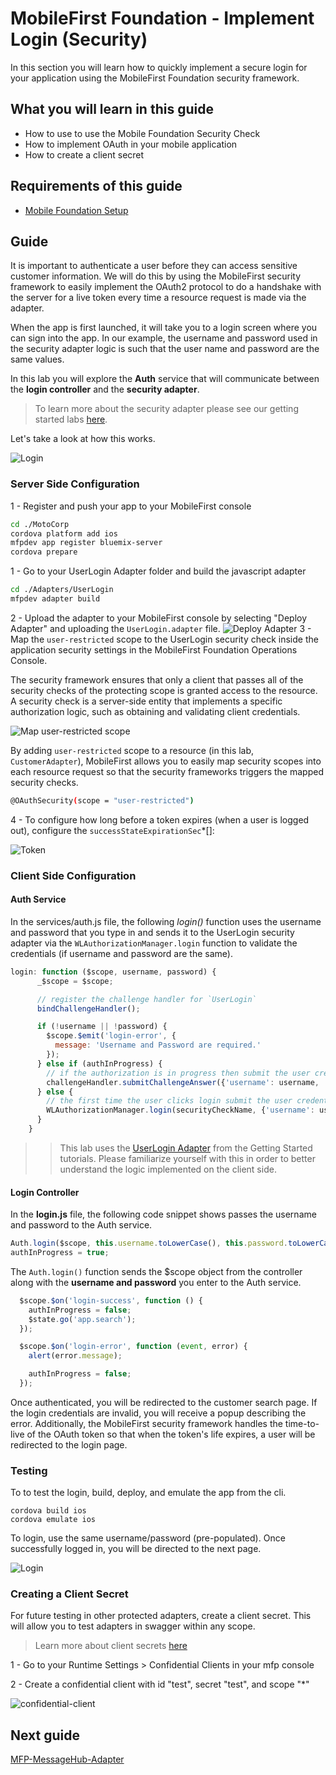 #  MobileFirst Foundation - Implement Login (Security)

In this section you will learn how to quickly implement a secure login for your application using the MobileFirst Foundation security framework.

## What you will learn in this guide

- How to use to use the Mobile Foundation Security Check
- How to implement OAuth in your mobile application
- How to create a client secret

## Requirements of this guide

- [Mobile Foundation Setup](/Lab/Contents/MFP-Setup-Mobile-Foundation-on-Bluemix/Readme.md)

## Guide
  
It is important to authenticate a user before they can access sensitive customer information. 
We will do this by using the MobileFirst security framework to easily implement the OAuth2 protocol to do a handshake with the server for a live token every time a resource request is made via the adapter.

When the app is first launched, it will take you to a login screen where you can sign into the app.
In our example, the username and password used in the security adapter logic is such that the user name and password are the same values.

In this lab you will explore the **Auth** service that will communicate between the **login controller** and the **security adapter**.

> To learn more about the security adapter please see our getting started labs [here](https://mobilefirstplatform.ibmcloud.com/tutorials/en/foundation/8.0/authentication-and-security/creating-a-security-check/).

Let's take a look at how this works.
 
![Login](img/login.png)

### Server Side Configuration
1 - Register and push your app to your MobileFirst console
```bash
cd ./MotoCorp
cordova platform add ios
mfpdev app register bluemix-server
cordova prepare
```

1 - Go to your UserLogin Adapter folder and build the javascript adapter
```bash
cd ./Adapters/UserLogin
mfpdev adapter build
```

2 - Upload the adapter to your MobileFirst console by selecting "Deploy Adapter" and uploading the `UserLogin.adapter` file.
![Deploy Adapter](img/upload-login-adapter.png)
3 - Map the `user-restricted` scope to the UserLogin security check inside the application security settings in the MobileFirst Foundation Operations Console.

The security framework ensures that only a client that passes all of the security checks of the protecting scope is granted access to the resource. A security check is a server-side entity that implements a specific authorization logic, such as obtaining and validating client credentials.

![Map user-restricted scope](img/login-security-check.png)

By adding `user-restricted` scope to a resource (in this lab, `CustomerAdapter`), MobileFirst allows you to easily map security scopes into each resource request so that the security frameworks triggers the mapped security checks.

```bash
@OAuthSecurity(scope = "user-restricted")
```

4 - To configure how long before a token expires (when a user is logged out), configure the `successStateExpirationSec`*[]: 

![Token](img/token.png)

### Client Side Configuration 

#### Auth Service

In the services/auth.js file, the following *login()* function uses the username and password that you type in and sends it to the UserLogin security adapter via the `WLAuthorizationManager.login` function to validate the credentials (if username and password are the same).

```js
login: function ($scope, username, password) {
      _$scope = $scope;

      // register the challenge handler for `UserLogin`
      bindChallengeHandler();

      if (!username || !password) {
        $scope.$emit('login-error', {
          message: 'Username and Password are required.'
        });
      } else if (authInProgress) {
        // if the authorization is in progress then submit the user credentials to the challenge handler
        challengeHandler.submitChallengeAnswer({'username': username, 'password': password});
      } else {
        // the first time the user clicks login submit the user credentials along with the security check name `UserLogin`
        WLAuthorizationManager.login(securityCheckName, {'username': username, 'password': password});
      }
    }
```

> > This lab uses the [UserLogin Adapter](https://mobilefirstplatform.ibmcloud.com/tutorials/en/foundation/8.0/authentication-and-security/user-authentication/security-check/) from the Getting Started tutorials. Please familiarize yourself with this in order to better understand the logic implemented on the client side.

#### Login Controller

In the **login.js** file, the following code snippet shows passes the username and password to the Auth service.

```js
Auth.login($scope, this.username.toLowerCase(), this.password.toLowerCase());
authInProgress = true;
```

The `Auth.login()` function sends the $scope object from the controller along with the **username and password** you enter to the Auth service.

```js
  $scope.$on('login-success', function () {
    authInProgress = false;
    $state.go('app.search');
  });

  $scope.$on('login-error', function (event, error) {
    alert(error.message);

    authInProgress = false;
  });
```

Once authenticated, you will be redirected to the customer search page.
If the login credentials are invalid, you will receive a popup describing the error.
Additionally, the MobileFirst security framework handles the time-to-live of the OAuth token so that when the token's life expires, a user will be redirected to the login page.

### Testing

To to test the login, build, deploy, and emulate the app from the cli.

```
cordova build ios
cordova emulate ios
``` 

To login, use the same username/password (pre-populated). Once successfully logged in, you will be directed to the next page.

![Login](img/login.gif)

### Creating a Client Secret

For future testing in other protected adapters, create a client secret. 
This will allow you to test adapters in swagger within any scope.

> Learn more about client secrets [here](https://mobilefirstplatform.ibmcloud.com/tutorials/en/foundation/8.0/authentication-and-security/confidential-clients/)

1 - Go to your Runtime Settings > Confidential Clients in your mfp console

2 - Create a confidential client with id "test", secret "test", and scope "*"

![confidential-client](img/confidential-client.png)


## Next guide

[MFP-MessageHub-Adapter](/Lab/Contents/MFP-MessageHub-Adapter/Readme.md)  
